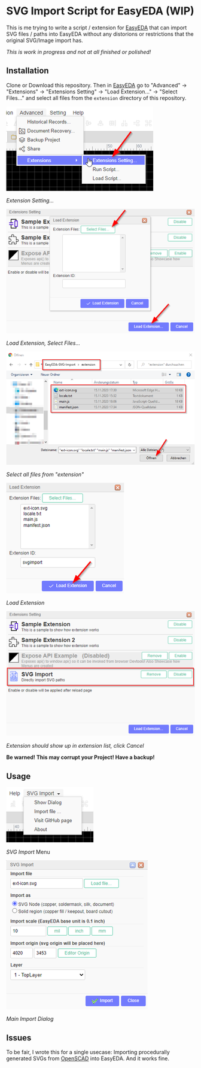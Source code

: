 SVG Import Script for EasyEDA (WIP)
===================================
This is me trying to write a script / extension for [EasyEDA](https://easyeda.com/editor) that can import SVG files / paths into EasyEDA without any distorions or restrictions that the original SVG/Image import has.

*This is work in progress and not at all finished or polished!*

Installation
------------
Clone or Download this repository. Then in [EasyEDA](https://easyeda.com/editor) go to "Advanced" -> "Extensions" -> "Extensions Setting" -> "Load Extension..." -> "Select Files..." and select all files from the `extension` directory of this repository.

<img src="images/step1.png" alt="Extension Setting...">

*Extension Setting...*

<img src="images/step2.png" alt="Load Extension, Select Files...">

*Load Extension, Select Files...*

<img src="images/step3.png" alt="Select all files from extension">

*Select all files from "extension"*

<img src="images/step4.png" alt="Load Extension">

*Load Extension*

<img src="images/step5.png" alt="Extension List">

*Extension should show up in extension list, click Cancel*

**Be warned! This may corrupt your Project! Have a backup!** 

Usage
-----

<img src="images/step6.png" alt="Extension List">

*SVG Import* Menu

<img src="images/dialog.png" alt="Extension List">

*Main Import Dialog*

Issues
------
To be fair, I wrote this for a single usecase: Importing procedurally generated SVGs from [OpenSCAD](https://www.openscad.org/) into EasyEDA. And it works fine.
